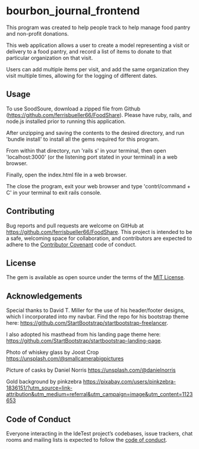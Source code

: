 # bourbon_journal_frontend

This program was created to help people track to help manage food pantry and non-profit donations.

This web application allows a user to create a model representing a visit or delivery to a food pantry, and record a list of items to donate to that particular organization on that visit. 

Users can add multiple items per visit, and add the same organization they visit multiple times, allowing for the logging of different dates.

## Usage

To use SoodSoure, download a zipped file from Github (https://github.com/ferrisbueller66/FoodShare).
Please have ruby, rails, and node.js installed prior to running this application.

After unzipping and saving the contents to the desired directory, and run 'bundle install' to install all the gems required for this program.

From within that directory, run 'rails s' in your terminal, then open 'localhost:3000' (or the listening port stated in your terminal) in a web browser.

Finally, open the index.html file in a web browser.

The close the program, exit your web browser and type 'contrl/command + C' in your terminal to exit rails console.

## Contributing

Bug reports and pull requests are welcome on GitHub at https://github.com/ferrisbueller66/FoodShare. This project is intended to be a safe, welcoming space for collaboration, and contributors are expected to adhere to the [Contributor Covenant](http://contributor-covenant.org) code of conduct.

## License

The gem is available as open source under the terms of the [MIT License](https://opensource.org/licenses/MIT).

## Acknowledgements

Special thanks to David T. Miller for the use of his header/footer designs, which I incorporated into my navbar. Find the repo for his bootstrap theme here: https://github.com/StartBootstrap/startbootstrap-freelancer.

I also adopted his masthead from his landing page theme here: https://github.com/StartBootstrap/startbootstrap-landing-page.

Photo of whiskey glass by Joost Crop https://unsplash.com/@smallcamerabigpictures

Picture of casks by Daniel Norris https://unsplash.com/@danielnorris

Gold background by pinkzebra https://pixabay.com/users/pinkzebra-1836151/?utm_source=link-attribution&utm_medium=referral&utm_campaign=image&utm_content=1123653

## Code of Conduct

Everyone interacting in the IdeTest project’s codebases, issue trackers, chat rooms and mailing lists is expected to follow the [code of conduct](https://github.com/ferrisbueller66/FoodShare/blob/master/CODE_OF_CONDUCT.md).